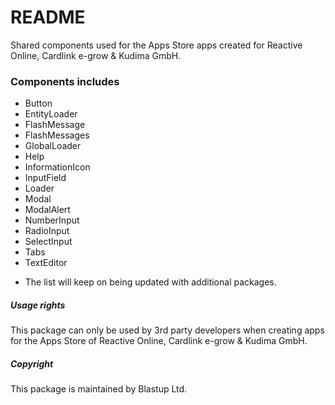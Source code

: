 # README
Shared components used for the Apps Store apps created for Reactive Online, Cardlink e-grow & Kudima GmbH.

### Components includes
  - Button
  - EntityLoader
  - FlashMessage
  - FlashMessages
  - GlobalLoader
  - Help
  - InformationIcon
  - InputField
  - Loader
  - Modal
  - ModalAlert
  - NumberInput
  - RadioInput
  - SelectInput
  - Tabs
  - TextEditor

* The list will keep on being updated with additional packages.

##### Usage rights
This package can only be used by 3rd party developers when creating apps for the
Apps Store of Reactive Online, Cardlink e-grow & Kudima GmbH.

##### Copyright
This package is maintained by Blastup Ltd.
